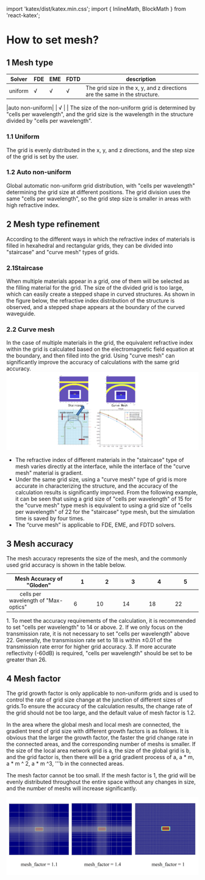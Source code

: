 import 'katex/dist/katex.min.css';
import { InlineMath, BlockMath } from 'react-katex';

# How to set mesh?

## 1 Mesh type



| Solver |FDE|EME|FDTD|description|
|--------|---|---|----|-----------|
|uniform|  √| √ | √ | The grid size in the x, y, and z directions are the same in the structure.| 

<div class="text-justify">
|auto non-uniform| |  √ | | The size of the non-uniform grid is determined by "cells per wavelength", and the grid size is the wavelength in the structure divided by "cells per wavelength".

</div>

### 1.1 Uniform
The grid is evenly distributed in the x, y, and z directions, and the step size of the grid is set by the user.

### 1.2 Auto non-uniform

<div class="text-justify">
Global automatic non-uniform grid distribution, with "cells per wavelength" determining the grid size at different positions. The grid division uses the same "cells per wavelength", so the grid step size is smaller in areas with high refractive index.
</div>

## 2 Mesh type refinement

<div class="text-justify">
According to the different ways in which the refractive index of materials is filled in hexahedral and rectangular grids, they can be divided into "staircase" and "curve mesh" types of grids.
</div>

### 2.1Staircase 

<div class="text-justify">
When multiple materials appear in a grid, one of them will be selected as the filling material for the grid. The size of the divided grid is too large, which can easily create a stepped shape in curved structures. As shown in the figure below, the refractive index distribution of the structure is observed, and a stepped shape appears at the boundary of the curved waveguide.

</div>

### 2.2 Curve mesh

<div class="text-justify">

In the case of multiple materials in the grid, the equivalent refractive index within the grid is calculated based on the electromagnetic field equation at the boundary, and then filled into the grid. Using "curve mesh" can significantly improve the accuracy of calculations with the same grid accuracy.
![](./img/mesh_type.png)
* The refractive index of different materials in the "staircase" type of mesh varies directly at the interface, while the interface of the "curve mesh" material is gradient.
* Under the same grid size, using a "curve mesh" type of grid is more accurate in characterizing the structure, and the accuracy of the calculation results is significantly improved. From the following example, it can be seen that using a grid size of "cells per wavelength" of 15 for the "curve mesh" type mesh is equivalent to using a grid size of "cells per wavelength" of 22 for the "staircase" type mesh, but the simulation time is saved by four times.
* The “curve mesh” is applicable to FDE, EME, and FDTD solvers.

</div>

## 3 Mesh accuracy


The mesh accuracy represents the size of the mesh, and the commonly used grid accuracy is shown in the table below.

| Mesh Accuracy of "Gloden" |1|2|3|4|5|
|---------------------------|--|--|--|--|--|
|&emsp;&emsp;cells per wavelength of "Max-optics" &emsp;&emsp;&emsp;&emsp;|&emsp;&emsp;6&emsp;&emsp;|&emsp;&emsp;10&emsp;&emsp;|&emsp;&emsp;14&emsp;&emsp;|&emsp;&emsp;18&emsp;&emsp;|&emsp;&emsp;22&emsp;&emsp;|

<div class="text-justify">
1. To meet the accuracy requirements of the calculation, it is recommended to set "cells per wavelength" to 14 or above.
2. If we only focus on the transmission rate, it is not necessary to set "cells per wavelength" above 22. Generally, the transmission rate set to 18 is within ±0.01 of the transmission rate error for higher grid accuracy.
3. If more accurate reflectivity (-60dB) is required, "cells per wavelength" should be set to be greater than 26.
</div>

## 4 Mesh factor

<div class="text-justify">
The grid growth factor is only applicable to non-uniform grids and is used to control the rate of grid size change at the junction of different sizes of grids.To ensure the accuracy of the calculation results, the change rate of the grid should not be too large, and the default value of mesh factor is 1.2.

In the area where the global mesh and local mesh are connected, the gradient trend of grid size with different growth factors is as follows. It is obvious that the larger the growth factor, the faster the grid change rate in the connected areas, and the corresponding number of meshs is smaller. If the size of the local area network grid is a, the size of the global grid is b, and the grid factor is, then there will be a grid gradient process of a, a * m, a * m ^ 2, a * m ^3, '''b in the connected areas.

The mesh factor cannot be too small. If the mesh factor is 1, the grid will be evenly distributed throughout the entire space without any changes in size, and the number of meshs will increase significantly.

![](./img/mesh_factor.png)

</div>